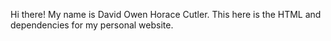Hi there! My name is David Owen Horace Cutler. This here is the HTML and dependencies for my personal website.
